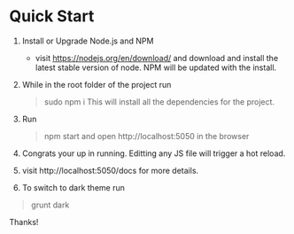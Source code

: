Quick Start
===========

1. Install or Upgrade Node.js and NPM
    - visit https://nodejs.org/en/download/ and download and install the latest stable version of node. NPM will be updated with the install.

2. While in the root folder of the project run 
    >sudo npm i 
   This will install all the dependencies for the project.

3. Run
    >npm start
   and open http://localhost:5050 in the browser

4. Congrats your up in running. Editting any JS file will trigger a hot reload.

5. visit http://localhost:5050/docs for more details.

6. To switch to dark theme run 
  >grunt dark

Thanks! 
